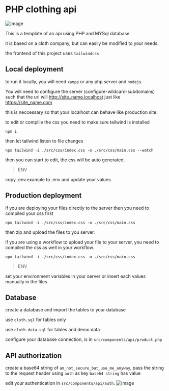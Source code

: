 # PHP clothing api

![image](https://user-images.githubusercontent.com/52476329/227703213-beffcf0a-ea80-409f-80d7-a931e674b2d6.png)

This is a template of an api using PHP and MYSql database

it is based on a cloth company, but can easily be modified to your needs.

the frontend of this project uses `tailwindcss`


## Local deployment

to run it locally, you will need `xampp` or any php server and `nodejs`.

You will need to configure the server (configure-wildcard-subdomains) such that the url will http://site_name.localhost just like https://site_name.com

this is neccessary so that your localhost can behave like production site.

to edit or complile the css you need to make sure tailwind is installed
```
npm i
```

then let tailwind listen to file changes
```
npx tailwind -i ./src/css/index.css -o ./src/css/main.css --watch
```

then you can start to edit, the css will be auto generated.

> ENV

copy .env.example to .env and update your values

## Production deployment

if you are deploying your files directly to the server then you need to compiled your css first
```
npx tailwind -i ./src/css/index.css -o ./src/css/main.css
```

then zip and upload the files to you server.

if you are using a workflow to upload your file to your server, you need to compiled the css as well in your workflow.

```
npx tailwind -i ./src/css/index.css -o ./src/css/main.css
```

> ENV

set your environment variables in your server or insert each values manually in the files

## Database

create a database and import the tables to your database

use `cloth.sql` for tables only

use `cloth-data.sql` for tables and demo data

configure your database connection, is in `src/components/api/product.php`

## API authorization

create a base64 string of `am_not_secure_but_use_me_anyway`, pass the string to the request header using
`auth` as key
`base64 string` has value

edit your authentication in `src/components/api/auth`.
![image](https://user-images.githubusercontent.com/52476329/227703298-032b0356-0911-48af-bddb-fa3a0993ee73.png)
